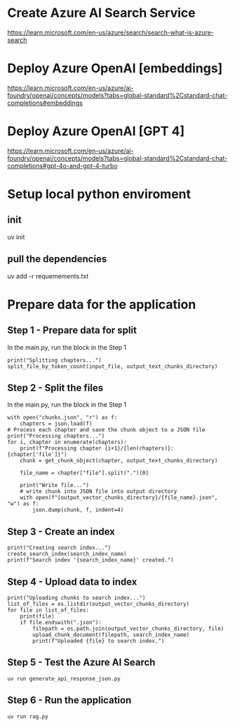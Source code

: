 # Create Azure AI Search Service
https://learn.microsoft.com/en-us/azure/search/search-what-is-azure-search

# Deploy Azure OpenAI [embeddings]
https://learn.microsoft.com/en-us/azure/ai-foundry/openai/concepts/models?tabs=global-standard%2Cstandard-chat-completions#embeddings

# Deploy Azure OpenAI [GPT 4]
https://learn.microsoft.com/en-us/azure/ai-foundry/openai/concepts/models?tabs=global-standard%2Cstandard-chat-completions#gpt-4o-and-gpt-4-turbo

# Setup local python enviroment

## init
uv init
## pull the dependencies
uv add -r requemements.txt

# Prepare data for the application

## Step 1 - Prepare data for split
In the main.py, run the block in the Step 1
```
print("Splitting chapters...")
split_file_by_token_count(input_file, output_text_chunks_directory)
```
## Step 2 - Split the files
In the main.py, run the block in the Step 1
```
with open("chunks.json", "r") as f:
    chapters = json.load(f)
# Process each chapter and save the chunk object to a JSON file
print("Processing chapters...")
for i, chapter in enumerate(chapters):
    print(f"Processing chapter {i+1}/{len(chapters)}: {chapter['file']}")
    chunk = get_chunk_object(chapter, output_text_chunks_directory)

    file_name = chapter["file"].split(".")[0]

    print("Write file...")
    # write chunk into JSON file into output directory
    with open(f"{output_vector_chunks_directory}/{file_name}.json", "w") as f:
        json.dump(chunk, f, indent=4)
```
## Step 3 - Create an index
```
print("Creating search index...")
create_search_index(search_index_name)
print(f"Search index '{search_index_name}' created.")
```
## Step 4 - Upload data to index
```
print("Uploading chunks to search index...")
list_of_files = os.listdir(output_vector_chunks_directory)
for file in list_of_files:
    print(file)
    if file.endswith(".json"):
        filepath = os.path.join(output_vector_chunks_directory, file)
        upload_chunk_document(filepath, search_index_name)
        print(f"Uploaded {file} to search index.")
```

## Step 5 - Test the Azure AI Search
```uv run generate_api_response_json.py```
## Step 6 - Run the application
```uv run rag.py```
